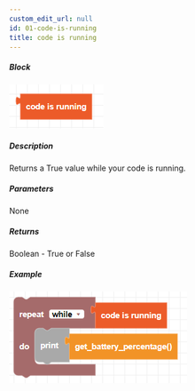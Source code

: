 ```yaml
---
custom_edit_url: null
id: 01-code-is-running
title: code is running
---
```


##### Block

![code is running image](codeisrunning.png)

##### Description

Returns a True value while your code is running.

##### Parameters

None

##### Returns

Boolean - True or False

##### Example

![code is running example](codeisrunning_example.png)
